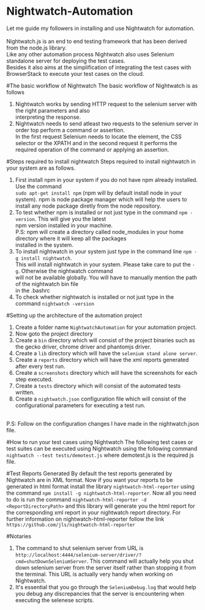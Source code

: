 # Nightwatch-Automation
Let me guide my followers in installing and use Nightwatch for automation.<br>
<br>
Nightwatch.js is an end to end testing framework that has been derived from the node.js library.<br>
Like any other automation process Nightwatch also uses Selenium standalone server for deploying the test cases.<br>
Besides it also aims at the simplification of integrating the test cases with BrowserStack to execute your test cases on the cloud.

#The basic workflow of Nightwatch
The basic workflow of Nightwatch is as follows<br>
1. Nightwatch works by sending HTTP request to the selenium server with the right parameters and also<br>
interpreting the response.<br>
2. Nightwatch needs to send atleast two requests to the selenium server in order top perform a command or assertion.<br>
In the first request Selenium needs to locate the element, the CSS selector or the XPATH and in the second request it performs the required operation of the command or applying an assertion.

#Steps required to install nightwatch
Steps required to install nightwatch in your system are as follows.<br>
1. First install npm in your system if you do not have npm already installed. Use the command<br>
   `sudo apt-get install npm` (npm will by default install node in your system). npm is node package manager which will help the users to install any node package diretly from the node repository.<br>
2. To test whether npm is installed or not just type in the command `npm -version`. This will give you the latest<br>
   npm version installed in your machine.<br>
   P.S: npm will create a directory called node_modules in your home directory where it will keep all the packages<br>
   installed in the system.<br>
3. To install nightwatch in your system just type in the command line `npm -g install nightwatch`.<br> 
   This will install nightwatch in your system. Please take care to put the `-g`. Otherwise the nightwatch command<br>
   will not be available globally. You will have to manually mention the path of the nightwatch bin file<br>
   in the .bashrc<br>
4. To check whether nightwatch is installed or not just type in the command `nightwatch -version`

#Setting up the architecture of the automation project
1. Create a folder name `NightwatchAutomation` for your automation project.<br>
2. Now goto the project directory<br>
3. Create a `bin` directory which will consist of the project binaries such as the gecko driver, chrome driver and phantomjs driver.<br>
4. Create a `lib` directory which will have the `selenium stand alone server`.<br>
5. Create a `reports` directory which will have the xml reports generated after every test run.<br>
6. Create a `screenshots` directory which will have the screenshots for each step executed.<br>
7. Create a `tests` directory which will consist of the automated tests written.<br>
8. Create a `nightwatch.json` configuration file which will consist of the configurational parameters for executing a test run.<br> 
<br>
P.S: Follow on the configuration changes I have made in the nightwatch.json file.

#How to run your test cases using Nightwatch
The following test cases or test suites can be executed using Nightwatch using the following command
`nightwatch --test tests/demotest.js` where demotest.js is the required js file.

#Test Reports Generated
By default the test reports generated by Nightwatch are in XML format. Now if you want your reports to be generated
in html format install the library `nightwatch-html-reporter` using the command `npm install -g nightwatch-html-reporter`. Now all you need to do is run the command `nightwatch-html-reporter -d <ReportDirectoryPath>` and this library will generate you the html report for the corresponding xml report in your nightwatch report directory. For further information on nightwatch-html-reporter follow the link<br>
`https://github.com/jls/nightwatch-html-reporter`

#Notaries
1. The command to shut selenium server from URL is `http://localhost:4444/selenium-server/driver/?cmd=shutDownSeleniumServer`. This command will actually help you shut down selenium server from the server itself rather than stopping it from the terminal. This URL is actually very handy when working on Nightwatch.<br>
2. It's essential that you go through the `SeleniumDebug.log` that would help you debug any discrepancies that the server is encountering when executing the selenese scripts.


